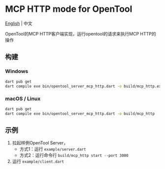 # MCP HTTP mode for OpenTool

[English](README.md) | 中文

OpenTool的MCP HTTP客户端实现，运行opentool的请求来执行MCP HTTP的操作

## 构建

### Windows

```bash
dart pub get
dart compile exe bin/opentool_server_mcp_http.dart -o build/mcp_http.exe
```

### macOS / Linux

```bash
dart pub get
dart compile exe bin/opentool_server_mcp_http.dart -o build/mcp_http
```

## 示例

1. 拉起样例OpenTool Server， 
   - 方式1：运行 `example/server.dart`
   - 方式2：运行命令行 `build/mcp_http start --port 3000`
2. 运行 `example/client.dart`